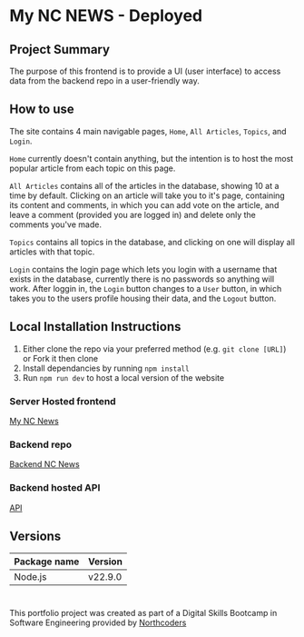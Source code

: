 # My NC NEWS - Deployed

## Project Summary

The purpose of this frontend is to provide a UI (user interface) to access data from the backend repo in a user-friendly way.

## How to use

The site contains 4 main navigable pages, `Home`, `All Articles`, `Topics`, and `Login`.

`Home` currently doesn't contain anything, but the intention is to host the most popular article from each topic on this page.

`All Articles` contains all of the articles in the database, showing 10 at a time by default. Clicking on an article will take you to it's page, containing its content and comments, in which you can add vote on the article, and leave a comment (provided you are logged in) and delete only the comments you've made.

`Topics` contains all topics in the database, and clicking on one will display all articles with that topic.

`Login` contains the login page which lets you login with a username that exists in the database, currently there is no passwords so anything will work. After loggin in, the `Login` button changes to a `User` button, in which takes you to the users profile housing their data, and the `Logout` button.

## Local Installation Instructions

1. Either clone the repo via your preferred method (e.g. `git clone [URL]`) or Fork it then clone
2. Install dependancies by running `npm install`
3. Run `npm run dev` to host a local version of the website

### Server Hosted frontend

<a href="https://tylers-nc-news.netlify.app/" target="_blank" rel="noopener noreferrer">My NC News</a>

### Backend repo

<a href="https://github.com/tylerkade/my-nc-news" target="_blank" rel="noopener noreferrer">Backend NC News</a>

### Backend hosted API
<a href="https://my-nc-news-t13l.onrender.com/api" target="_blank" rel="noopener noreferrer">API</a>

## Versions

| Package name | Version |
| ------------ | ------- |
| Node.js      | v22.9.0 |

#

This portfolio project was created as part of a Digital Skills Bootcamp in Software Engineering provided by [Northcoders](https://northcoders.com/)
